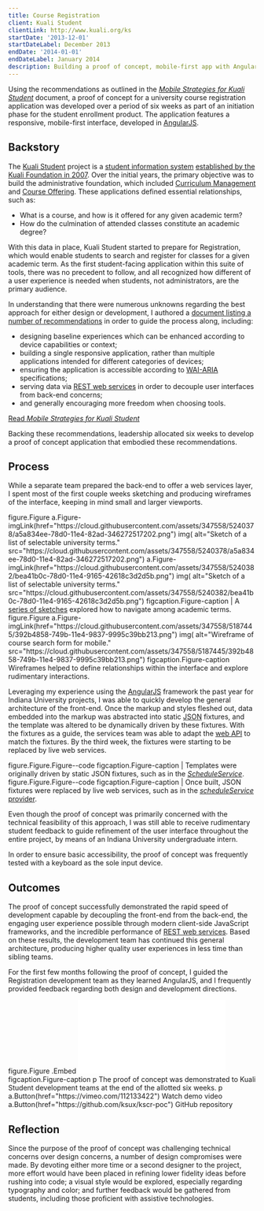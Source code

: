 ```yaml
---
title: Course Registration
client: Kuali Student
clientLink: http://www.kuali.org/ks
startDate: '2013-12-01'
startDateLabel: December 2013
endDate: '2014-01-01'
endDateLabel: January 2014
description: Building a proof of concept, mobile-first app with AngularJS.
---
```


Using the recommendations as outlined in the [<cite>Mobile Strategies for Kuali Student</cite>](/articles/mobile-strategies-for-kuali-student) document, a proof of concept for a university course registration application was developed over a period of six weeks as part of an initiation phase for the student enrollment product. The application features a responsive, mobile-first interface, developed in [AngularJS](https://angularjs.org/).

## Backstory

The [Kuali Student](http://www.kuali.org/ks) project is a [student information system](http://en.wikipedia.org/wiki/Student_information_system) [established by the Kuali Foundation in 2007](http://www.kuali.org/about/history). Over the initial years, the primary objective was to build the administrative foundation, which included [Curriculum Management](http://www.kuali.org/ks/functionality/cm) and [Course Offering](http://www.kuali.org/ks/functionality/enr). These applications defined essential relationships, such as:

* What is a course, and how is it offered for any given academic term?
* How do the culmination of attended classes constitute an academic degree?

With this data in place, Kuali Student started to prepare for Registration, which would enable students to search and register for classes for a given academic term. As the first student-facing application within this suite of tools, there was no precedent to follow, and all recognized how different of a user experience is needed when students, not administrators, are the primary audience.

In understanding that there were numerous unknowns regarding the best approach for either design or development, I authored a [document listing a number of recommendations](/articles/mobile-strategies-for-kuali-student) in order to guide the process along, including:

* designing baseline experiences which can be enhanced according to device capabilities or context;
* building a single responsive application, rather than multiple applications intended for different categories of devices;
* ensuring the application is accessible according to [WAI-ARIA](http://en.wikipedia.org/wiki/WAI-ARIA) specifications;
* serving data via [REST web services](http://en.wikipedia.org/wiki/Representational_state_transfer) in order to decouple user interfaces from back-end concerns;
* and generally encouraging more freedom when choosing tools.

<a class="Button" href="/articles/mobile-strategies-for-kuali-student">Read <cite>Mobile Strategies for Kuali Student</cite></a>

Backing these recommendations, leadership allocated six weeks to develop a proof of concept application that embodied these recommendations.

## Process

While a separate team prepared the back-end to offer a web services layer, I spent most of the first couple weeks sketching and producing wireframes of the interface, keeping in mind small and larger viewports.

<jade>
figure.Figure
  a.Figure-imgLink(href="https://cloud.githubusercontent.com/assets/347558/5240378/a5a834ee-78d0-11e4-82ad-346272517202.png")
    img(
      alt="Sketch of a list of selectable university terms."
      src="https://cloud.githubusercontent.com/assets/347558/5240378/a5a834ee-78d0-11e4-82ad-346272517202.png")
  a.Figure-imgLink(href="https://cloud.githubusercontent.com/assets/347558/5240382/bea41b0c-78d0-11e4-9165-42618c3d2d5b.png")
    img(
      alt="Sketch of a list of selectable university terms."
      src="https://cloud.githubusercontent.com/assets/347558/5240382/bea41b0c-78d0-11e4-9165-42618c3d2d5b.png")
  figcaption.Figure-caption
    | A <a class="Link" href="https://www.dropbox.com/s/jmpv8o0fre3xuua/ks-cr-poc-2014-01-09-sketches.pdf?dl=0">series of sketches</a> explored how to navigate among academic terms.
</jade>

<jade>
figure.Figure
  a.Figure-imgLink(href="https://cloud.githubusercontent.com/assets/347558/5187445/392b4858-749b-11e4-9837-9995c39bb213.png")
    img(
      alt="Wireframe of course search form for mobile."
      src="https://cloud.githubusercontent.com/assets/347558/5187445/392b4858-749b-11e4-9837-9995c39bb213.png")
  figcaption.Figure-caption Wireframes helped to define relationships within the interface and explore rudimentary interactions.
</jade>

Leveraging my experience using the [AngularJS](https://angularjs.org/) framework the past year for Indiana University projects, I was able to quickly develop the general architecture of the front-end. Once the markup and styles fleshed out, data embedded into the markup was abstracted into static [JSON](http://en.wikipedia.org/wiki/JSON) fixtures, and the template was altered to be dynamically driven by these fixtures. With the fixtures as a guide, the services team was able to adapt the [web API](http://en.wikipedia.org/wiki/Web_API) to match the fixtures. By the third week, the fixtures were starting to be replaced by live web services.

<jade>
figure.Figure.Figure--code
  <script src="http://gist-it.sudarmuthu.com/https://github.com/ksux/kscr-poc/blob/069e8ac18a45aadfb380eb3ebfe7275223690b49/app/modules/shared/services/ScheduleService.js?footer=no"></script>
  figcaption.Figure-caption
    | Templates were originally driven by static JSON fixtures, such as in the <a class="Link" href="https://github.com/ksux/kscr-poc/blob/069e8ac18a45aadfb380eb3ebfe7275223690b49/app/modules/shared/services/ScheduleService.js"><em>ScheduleService</em></a>.
</jade>

<jade>
figure.Figure.Figure--code
  <script src="http://gist-it.sudarmuthu.com/https://github.com/ksux/kscr-poc/blob/8cb8ce312cb3a8fa828b7dcdf703a742bd7eaf89/app/modules/app/schedule.js?footer=no"></script>
  figcaption.Figure-caption
    | Once built, JSON fixtures were replaced by live web services, such as in the <a class="Link" href="https://github.com/ksux/kscr-poc/blob/069e8ac18a45aadfb380eb3ebfe7275223690b49/app/modules/shared/services/ScheduleService.js"><em>scheduleService</em> provider</a>.
</jade>

Even though the proof of concept was primarily concerned with the technical feasibility of this approach, I was still able to receive rudimentary student feedback to guide refinement of the user interface throughout the entire project, by means of an Indiana University undergraduate intern.

In order to ensure basic accessibility, the proof of concept was frequently tested with a keyboard as the sole input device.

## Outcomes

The proof of concept successfully demonstrated the rapid speed of development capable by decoupling the front-end from the back-end, the engaging user experience possible through modern client-side JavaScript frameworks, and the incredible performance of [REST web services](http://en.wikipedia.org/wiki/Representational_state_transfer). Based on these results, the development team has continued this general architecture, producing higher quality user experiences in less time than sibling teams.

For the first few months following the proof of concept, I guided the Registration development team as they learned AngularJS, and I frequently provided feedback regarding both design and development directions.

<jade>
figure.Figure
  .Embed
    <iframe src="//player.vimeo.com/video/112133422?title=0&amp;byline=0&amp;portrait=0" frameborder="0" webkitallowfullscreen mozallowfullscreen allowfullscreen></iframe>
  figcaption.Figure-caption
    p The proof of concept was demonstrated to Kuali Student development teams at the end of the allotted six weeks.
    p
      a.Button(href="https://vimeo.com/112133422") Watch demo video
      a.Button(href="https://github.com/ksux/kscr-poc") GitHub repository
</jade>

## Reflection

Since the purpose of the proof of concept was challenging technical concerns over design concerns, a number of design compromises were made. By devoting either more time or a second designer to the project, more effort would have been placed in refining lower fidelity ideas before rushing into code; a visual style would be explored, especially regarding typography and color; and further feedback would be gathered from students, including those proficient with assistive technologies.
